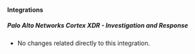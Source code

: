 
#### Integrations

##### Palo Alto Networks Cortex XDR - Investigation and Response

- No changes related directly to this integration.